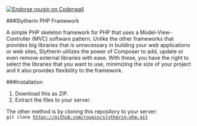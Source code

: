 <a href="https://coderwall.com/rougin"><img alt="Endorse rougin on Coderwall" src="https://api.coderwall.com/rougin/endorsecount.png" /></a>

###Slytherin PHP Framework

A simple PHP skeleton framework for PHP that uses a Model-View-Controller (MVC) software pattern. Unlike the other frameworks that provides big libraries that is unnecessary in building your web applications or web sites, Slytherin utilizes the power of Composer to add, update or even remove external libraries with ease. With these, you have the right to select the libraries that you want to use, minimizing the size of your project and it also provides flexibility to the framework.

###Installation

1. Download this as ZIP.
2. Extract the files to your server.

The other method is by cloning this repository to your server:<br/>
<code>git clone https://github.com/rougin/slytherin-php.git</code>